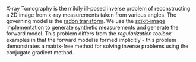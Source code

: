 X-ray Tomography is the mildly ill-posed inverse problem of reconstructing a 2D image from x-ray measurements taken from various angles. The governing model is the [radon transform](https://en.wikipedia.org/wiki/Radon_transform). We use the [scikit-image implementation](https://scikit-image.org/docs/dev/auto_examples/transform/plot_radon_transform.html) to generate synthetic measurements and generate the forward model. This problem differs from the _regularization toolbox_ examples in that the forward model is formed implicitly - this problem demonstrates a matrix-free method for solving inverse problems using the conjugate gradient method. 
